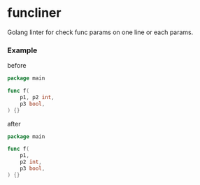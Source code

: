 # funcliner

Golang linter for check func params on one line or each params.

### Example

before

```go
package main

func f(
	p1, p2 int,
	p3 bool,
) {}

```

after

```go
package main

func f(
	p1,
	p2 int,
	p3 bool,
) {}

```
